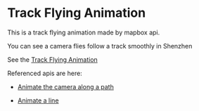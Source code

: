 # Track Flying Animation

This is a track flying animation made by mapbox api.

You can see a camera flies follow a track smoothly in Shenzhen

See the [Track Flying Animation](https://geogichi.github.io/track_fly/index.html)

Referenced apis are here:

- [Animate the camera along a path](https://docs.mapbox.com/mapbox-gl-js/example/free-camera-path/)

- [Animate a line](https://docs.mapbox.com/mapbox-gl-js/example/animate-a-line/)